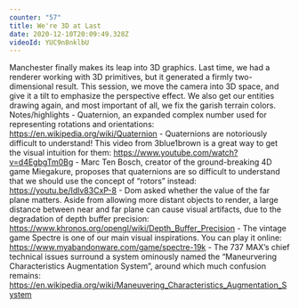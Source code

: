 ```yaml
---
counter: "57"
title: We're 3D at Last
date: 2020-12-10T20:09:49.328Z
videoId: YUC9n8nklbU
---
```

Manchester finally makes its leap into 3D graphics. Last time, we had a renderer working with 3D primitives, but it generated a firmly two-dimensional result. This session, we move the camera into 3D space, and give it a tilt to emphasize the perspective effect. We also get our entities drawing again, and most important of all, we fix the garish terrain colors. Notes/highlights - Quaternion, an expanded complex number used for representing rotations and orientations: https://en.wikipedia.org/wiki/Quaternion - Quaternions are notoriously difficult to understand! This video from 3blue1brown is a great way to get the visual intuition for them: https://www.youtube.com/watch?v=d4EgbgTm0Bg - Marc Ten Bosch, creator of the ground-breaking 4D game Miegakure, proposes that quaternions are so difficult to understand that we should use the concept of “rotors” instead: https://youtu.be/Idlv83CxP-8 - Dom asked whether the value of the far plane matters. Aside from allowing more distant objects to render, a large distance between near and far plane can cause visual artifacts, due to the degradation of depth buffer precision: https://www.khronos.org/opengl/wiki/Depth_Buffer_Precision - The vintage game Spectre is one of our main visual inspirations. You can play it online: https://www.myabandonware.com/game/spectre-19k - The 737 MAX’s chief technical issues surround a system ominously named the “Maneurvering Characteristics Augmentation System”, around which much confusion remains: https://en.wikipedia.org/wiki/Maneuvering_Characteristics_Augmentation_System
